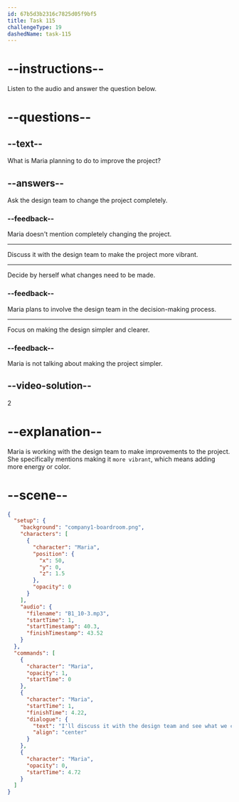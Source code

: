 ```yaml
---
id: 67b5d3b2316c7825d05f9bf5
title: Task 115
challengeType: 19
dashedName: task-115
---
```


<!-- (audio) Maria: I'll discuss it with the design team and see what we can do to make it more vibrant. -->

# --instructions--

Listen to the audio and answer the question below.

# --questions--

## --text--

What is Maria planning to do to improve the project?

## --answers--

Ask the design team to change the project completely.

### --feedback--

Maria doesn't mention completely changing the project.

---

Discuss it with the design team to make the project more vibrant.

---

Decide by herself what changes need to be made.

### --feedback--

Maria plans to involve the design team in the decision-making process.

---

Focus on making the design simpler and clearer.

### --feedback--

Maria is not talking about making the project simpler.

## --video-solution--

2

# --explanation--

Maria is working with the design team to make improvements to the project. She specifically mentions making it `more vibrant`, which means adding more energy or color.

# --scene--

```json
{
  "setup": {
    "background": "company1-boardroom.png",
    "characters": [
      {
        "character": "Maria",
        "position": {
          "x": 50,
          "y": 0,
          "z": 1.5
        },
        "opacity": 0
      }
    ],
    "audio": {
      "filename": "B1_10-3.mp3",
      "startTime": 1,
      "startTimestamp": 40.3,
      "finishTimestamp": 43.52
    }
  },
  "commands": [
    {
      "character": "Maria",
      "opacity": 1,
      "startTime": 0
    },
    {
      "character": "Maria",
      "startTime": 1,
      "finishTime": 4.22,
      "dialogue": {
        "text": "I'll discuss it with the design team and see what we can do to make it more vibrant.",
        "align": "center"
      }
    },
    {
      "character": "Maria",
      "opacity": 0,
      "startTime": 4.72
    }
  ]
}
```
